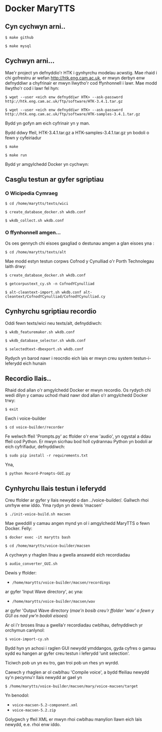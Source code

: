 # Docker MaryTTS 

## Cyn cychwyn arni..

`$ make github`

`$ make mysql`


## Cychwyn arni...
Mae'r project yn defnyddio'r HTK i gynhyrchu modelau acwstig. Mae rhaid i chi gofrestru ar wefan http://htk.eng.cam.ac.uk, er mwyn derbyn enw defnyddiwr a chyfrinair er mwyn llwytho'r cod ffynhonnell i lawr. Mae modd llwytho'r cod i lawr fel hyn:

`$ wget --user <eich enw defnyddiwr HTK> --ask-password http://htk.eng.cam.ac.uk/ftp/software/HTK-3.4.1.tar.gz`

`$ wget --user <eich enw defnyddiwr HTK> --ask-password http://htk.eng.cam.ac.uk/ftp/software/HTK-samples-3.4.1.tar.gz`


Bydd yn gofyn am eich cyfrinair yn y man.

Bydd ddwy ffeil, HTK-3.4.1.tar.gz a HTK-samples-3.4.1.tar.gz yn bodoli o fewn y cyfeiriadur


`$ make`

`$ make run`

Bydd yr amgylchedd Docker yn cychwyn:




## Casglu testun ar gyfer sgriptiau

### O Wicipedia Cymraeg

`$ cd /home/marytts/texts/wici`

`$ create_database_docker.sh wkdb.conf`

`$ wkdb_collect.sh wkdb.conf`


### O ffynhonnell amgen...
Os oes gennych chi eisoes gasgliad o destunau amgen a glan eisoes yna :

`$ cd /home/marytts/texts/alt`

Mae modd estyn testun corpws Cofnod y Cynulliad o'r Porth Technolegau Iaith drwy:

`$ create_database_docker.sh wkdb.conf`

`$ getcorpustext_cy.sh -n CofnodYCynulliad`

`$ alt-cleantext-import.sh wkdb.conf alt-cleantext/CofnodYCynulliad/CofnodYCynulliad.cy`


## Cynhyrchu sgriptiau recordio

Oddi fewn texts/wici neu texts/alt, defnyddiwch:

`$ wkdb_featuremaker.sh wkdb.conf`

`$ wkdb_database_selector.sh wkdb.conf`

`$ selectedtext-dbexport.sh wkdb.conf`

Rydych yn barod nawr i reocrdio eich lais er mwyn creu system testun-i-leferydd eich hunain


## Recordio llais..

Rhaid dod allan o'r amgylchedd Docker er mwyn recordio. Os rydych chi wedi dilyn y camau uchod rhaid nawr dod
allan o'r amgylchedd Docker trwy: 

`$ exit`

Ewch i voice-builder

`$ cd voice-builder/recorder`

Fe welwch ffeil 'Prompts.py' ac ffolder o'r enw 'audio', yn ogystal a ddau ffeil cod Python. 
Er mwyn sicrhau bod holl cydrannau Python yn bodoli ar eich cyfrifiadur, defnyddiwch:

`$ sudo pip install -r requirements.txt`

Yna, 

`$ python Record-Prompts-GUI.py`


## Cynhyrchu llais testun i leferydd
Creu ffolder ar gyfer y llais newydd o dan ../voice-builder/. Gallwch rhoi unrhyw enw iddo. Yma rydyn yn dewis 'macsen'

`$ ./init-voice-build.sh macsen`

Mae gweddill y camau angen mynd yn ol i amgylchedd MaryTTS o fewn Docker. Felly:

`$ docker exec -it marytts bash`

`$ cd /home/marytts/voice-builder/macsen`

A cychwyn y rhaglen llnau a gwella ansawdd eich recordiadau

`$ audio_converter_GUI.sh`

Dewis y ffolder:

 - `/home/marytts/voice-builder/macsen/recordings`

ar gyfer 'Input Wave directory', ac yna:

 - `/home/marytts/voice-builder/macsen/wav`

ar gyfer 'Output Wave directory (*mae'n bosib creu'r ffolder 'wav' o fewn y GUI os nad yw'n bodoli eisoes*)


Ar ol i'r broses llnau a gwella'r recordiadau cwblhau, defnyddiwch yr orchymun canlynol:

`$ voice-import-cy.sh`

Bydd hyn yn achosi i raglen GUI newydd ymddangos, gyda cyfres o gamau sydd eu hangen ar gyfer creu testun i leferydd
'unit selection'. 

Ticiwch pob un yn eu tro, gan troi pob un rhes yn wyrdd. 

Caewch y rhaglen ar ol cwblhau 'Compile voice', a bydd ffeiliau newydd sy'n pecynnu'r llais newydd ar gael yn 

`$ /home/marytts/voice-builder/macsen/mary/voice-macsen/target`

Yn benodol:

 - `voice-macsen-5.2-component.xml`
 - `voice-macsen-5.2.zip`

Golygwch y ffeil XML er mwyn rhoi cwblhau manylion llawn eich lais newydd, e.e. rhoi enw iddo. 






